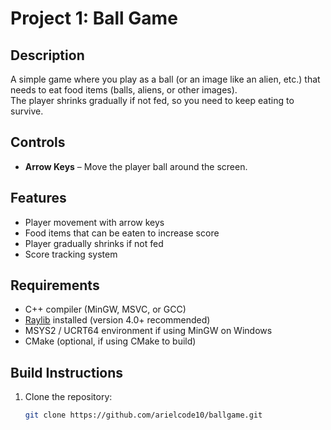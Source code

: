 # Project 1: Ball Game

## Description
A simple game where you play as a ball (or an image like an alien, etc.) that needs to eat food items (balls, aliens, or other images).  
The player shrinks gradually if not fed, so you need to keep eating to survive.

## Controls
- **Arrow Keys** – Move the player ball around the screen.

## Features
- Player movement with arrow keys
- Food items that can be eaten to increase score
- Player gradually shrinks if not fed
- Score tracking system

## Requirements
- C++ compiler (MinGW, MSVC, or GCC)
- [Raylib](https://www.raylib.com/) installed (version 4.0+ recommended)
- MSYS2 / UCRT64 environment if using MinGW on Windows
- CMake (optional, if using CMake to build)

## Build Instructions
1. Clone the repository:
   ```bash
   git clone https://github.com/arielcode10/ballgame.git
